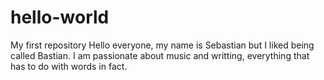 # hello-world
My first repository
Hello everyone, my name is Sebastian but I liked being called Bastian. I am passionate about music and writting, everything that has to do with words in fact.

